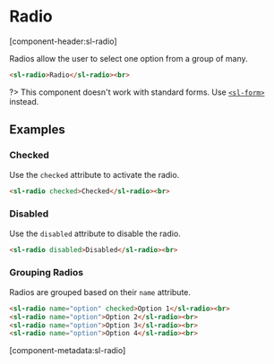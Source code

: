 # Radio

[component-header:sl-radio]

Radios allow the user to select one option from a group of many.

```html preview
<sl-radio>Radio</sl-radio><br>
```

?> This component doesn't work with standard forms. Use [`<sl-form>`](/components/form.md) instead.

## Examples

### Checked

Use the `checked` attribute to activate the radio.

```html preview
<sl-radio checked>Checked</sl-radio><br>
```

### Disabled

Use the `disabled` attribute to disable the radio.

```html preview
<sl-radio disabled>Disabled</sl-radio><br>
```

### Grouping Radios

Radios are grouped based on their `name` attribute.

```html preview
<sl-radio name="option" checked>Option 1</sl-radio><br>
<sl-radio name="option">Option 2</sl-radio><br>
<sl-radio name="option">Option 3</sl-radio><br>
<sl-radio name="option">Option 4</sl-radio><br>
```

[component-metadata:sl-radio]
